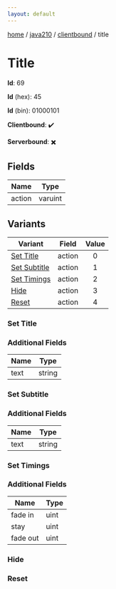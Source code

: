 ```yaml
---
layout: default
---
```


[home](/)  /  [java210](/protocol/java210)  /  [clientbound](/protocol/java210/clientbound)  /  title

# Title

**Id**: 69

**Id** (hex): 45

**Id** (bin): 01000101

**Clientbound**: ✔️

**Serverbound**: ✖️

## Fields

Name | Type
---|---
action | varuint

## Variants

Variant | Field | Value
---|---|:---:
[Set Title](#set_title) | action | 0
[Set Subtitle](#set_subtitle) | action | 1
[Set Timings](#set_timings) | action | 2
[Hide](#hide) | action | 3
[Reset](#reset) | action | 4

### Set Title

### Additional Fields

Name | Type
---|---
text | string

### Set Subtitle

### Additional Fields

Name | Type
---|---
text | string

### Set Timings

### Additional Fields

Name | Type
---|---
fade in | uint
stay | uint
fade out | uint

### Hide

### Reset
